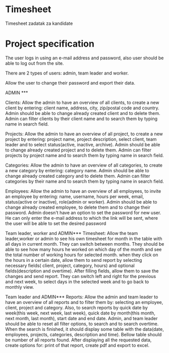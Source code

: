 # Timesheet

Timesheet zadatak za kandidate

# Project specification

The user logs in using an e-mail address and password, also user should be able to log out from the site.

There are 2 types of users: admin, team leader and worker.

Allow the user to change their password and export their data.

ADMIN ***

Clients:
Allow the admin to have an overview of all clients, to create a new client by entering: client name, address, city,
zip/postal code and country. Admin should be able to change already
created client and to delete them. Admin can filter clients by their client name and to search them by typing name in
search field.

Projects:
Allow the admin to have an overview of all project, to create a new project by entering: project name, project
description, select client, team leader and to select status(active, inactive, archive). Admin should be
able to change already created project and to delete them. Admin can filter projects by project name and to search them
by typing name in search field.

Categories:
Allow the admin to have an overview of all categories, to create a new category by entering: category name. Admin should
be able to change already created category and to delete them.
Admin can filter categories by their name and to search them by typing name in search field.

Employees:
Allow the admin to have an overview of all employees, to invite an employee by entering: name, username, hours per week,
email, status(active or inactive), role(admin or worker).
Admin should be able to change already created employee, to delete them and to change their password.
Admin doesn't have an option to set the password for new user. He can only enter the e-mail address to which the link
will be sent, where the user will be able
to set the desired password


Team leader, worker and ADMIN***
Timesheet:
Allow the team leader,worker or admin to see his own timesheet for month in the table with all days in current month. They can switch between months.
They should be able to see how many hours he worked on which day of the month and see the total number of
working hours for selected month.
when they click on the hours in a certain date, allow them to send report by selecting necessary fields(
client, project, category, hours) and optional fields(description and overtime). After filling fields, allow them to save the changes and send report.
They can switch left and right for the previous and next week, to select days in the selected week and to go
back to monthly view.


Team leader and ADMIN***
Reports:
Allow the admin and team leader to have an overview of all reports and to filter them by: selecting an employee,
client, project and category. Also, to search reports by
quick date by week(this week, next week, last week), quick date by month(this month, next month, last month), start date
and end date.
Admin, and team leader should be able to reset all filter options, to search and to search overtime.
When the search is finished, it should display some table with the data(date, employees, projects, categories,
description and time). Bellow table should be number of all reports found.
After displaying all the requested data, create options for: print of that report, create pdf and export to excel.







